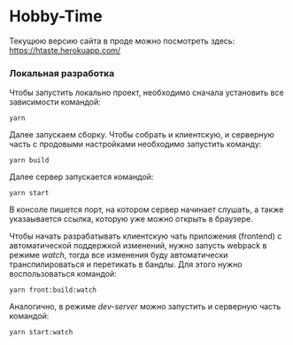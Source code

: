 # Hobby-Time  
Текущюю версию сайта в проде можно посмотреть здесь: https://htaste.herokuapp.com/

### Локальная разработка
Чтобы запустить локально проект, необходимо сначала установить все зависимости командой:
```shell script
yarn 
```
Далее запускаем сборку. Чтобы собрать и клиентскую, и серверную часть с продовыми настройками 
необходимо запустить команду:
```shell script
yarn build
``` 
Далее сервер запускается командой:
```shell script
yarn start
```
В консоле пишется порт, на котором сервер начинает слушать, а также указаывается ссылка, которую уже можно
открыть в браузере.

Чтобы начать разрабатывать клиентскую чать приложения (frontend) с автоматической поддержкой изменений,
нужно запусть webpack в режиме _watch_, тогда все изменения буду автоматически транспилироваться и перетикать в бандлы. 
Для этого нужно воспользоваться командой:
```shell script
yarn front:build:watch
```
Аналогично, в режиме _dev-server_ можно запустить и серверную часть командой: 
```shell script
yarn start:watch
```
